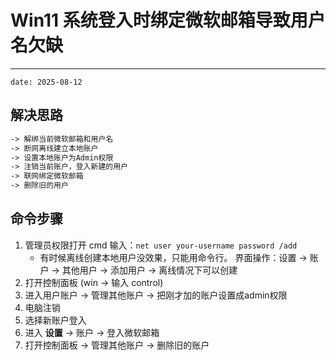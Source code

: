 # Win11 系统登入时绑定微软邮箱导致用户名欠缺

---

`date: 2025-08-12`

## 解决思路

```md
-> 解绑当前微软邮箱和用户名 
-> 断网离线建立本地账户 
-> 设置本地账户为Admin权限 
-> 注销当前账户，登入新建的用户 
-> 联网绑定微软邮箱 
-> 删除旧的用户
```

## 命令步骤
1. 管理员权限打开 cmd 输入：`net user your-username password /add`
   - 有时候离线创建本地用户没效果，只能用命令行。 界面操作：设置 -> 账户 -> 其他用户 -> 添加用户 -> 离线情况下可以创建
2. 打开控制面板 (win -> 输入 control)
3. 进入用户账户 -> 管理其他账户 -> 把刚才加的账户设置成admin权限
4. 电脑注销
5. 选择新账户登入
6. 进入 **设置** -> 账户 -> 登入微软邮箱
7. 打开控制面板 -> 管理其他账户 -> 删除旧的账户